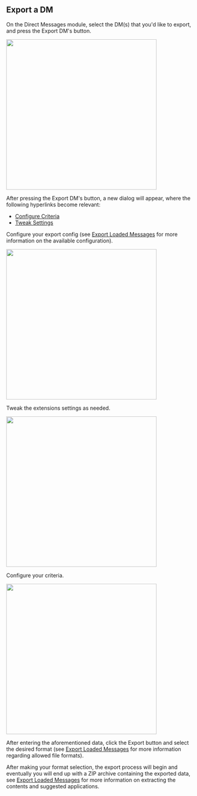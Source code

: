 ## Export a DM
On the Direct Messages module, select the DM(s) that you'd like to export, and press the Export DM's button.

<img width="400px" src="https://i.imgur.com/jx2Gxk6.png">

After pressing the Export DM's button, a new dialog will appear, where the following hyperlinks become relevant:

 - [Configure Criteria](https://github.com/prathercc/discrub-ext/blob/development/docs/configuring_the_search_criteria.md) 
 - [Tweak Settings](https://github.com/prathercc/discrub-ext/blob/development/docs/settings.md)

Configure your export config (see [Export Loaded Messages](https://github.com/prathercc/discrub-ext/blob/development/docs/loading_and_manipulating_messages/export_loaded_messages.md) for more information on the available configuration).

<img width="400px" src="https://i.imgur.com/osiTS1z.png">

Tweak the extensions settings as needed.

<img width="400px" src="https://i.imgur.com/YSi1Xwm.png">

Configure your criteria.

<img width="400px" src="https://i.imgur.com/yQF9xd4.png">

After entering the aforementioned data, click the Export button and select the desired format (see [Export Loaded Messages](https://github.com/prathercc/discrub-ext/blob/development/docs/loading_and_manipulating_messages/export_loaded_messages.md) for more information regarding allowed file formats).

After making your format selection, the export process will begin and eventually you will end up with a ZIP archive containing the exported data, see [Export Loaded Messages](https://github.com/prathercc/discrub-ext/blob/development/docs/loading_and_manipulating_messages/export_loaded_messages.md) for more information on extracting the contents and suggested applications.
